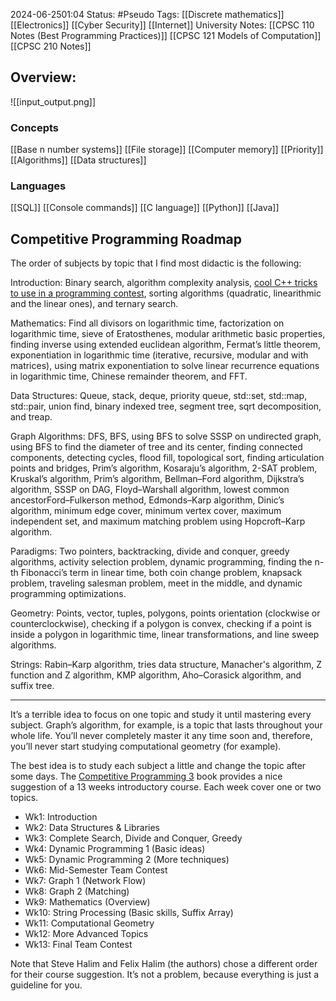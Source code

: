 2024-06-2501:04
Status: #Pseudo 
Tags: [[Discrete mathematics]] [[Electronics]] [[Cyber Security]] [[Internet]] 
University Notes: [[CPSC 110 Notes (Best Programming Practices)]] [[CPSC 121 Models of Computation]] [[CPSC 210 Notes]]

## Overview: 

![[input_output.png]]

### Concepts 
[[Base n number systems]]
[[File storage]]
[[Computer memory]]
[[Priority]]
[[Algorithms]]
[[Data structures]]
### Languages 
[[SQL]]
[[Console commands]]
[[C language]]
[[Python]]
[[Java]]
## Competitive Programming Roadmap
The order of subjects by topic that I find most didactic is the following:

Introduction: Binary search, algorithm complexity analysis, [cool C++ tricks to use in a programming contest](https://www.quora.com/What-are-some-cool-C++-tricks-to-use-in-a-programming-contest/answer/Igor-496 "www.quora.com"), sorting algorithms (quadratic, linearithmic and the linear ones), and ternary search.

Mathematics: Find all divisors on logarithmic time, factorization on logarithmic time, sieve of Eratosthenes, modular arithmetic basic properties, finding inverse using extended euclidean algorithm, Fermat’s little theorem, exponentiation in logarithmic time (iterative, recursive, modular and with matrices), using matrix exponentiation to solve linear recurrence equations in logarithmic time, Chinese remainder theorem, and FFT.

Data Structures: Queue, stack, deque, priority queue, std::set, std::map, std::pair, union find, binary indexed tree, segment tree, sqrt decomposition, and treap.

Graph Algorithms: DFS, BFS, using BFS to solve SSSP on undirected graph, using BFS to find the diameter of tree and its center, finding connected components, detecting cycles, flood fill, topological sort, finding articulation points and bridges, Prim’s algorithm, Kosaraju’s algorithm, 2-SAT problem, Kruskal’s algorithm, Prim’s algorithm, Bellman–Ford algorithm, Dijkstra’s algorithm, SSSP on DAG, Floyd–Warshall algorithm, lowest common ancestorFord–Fulkerson method, Edmonds–Karp algorithm, Dinic’s algorithm, minimum edge cover, minimum vertex cover, maximum independent set, and maximum matching problem using Hopcroft–Karp algorithm.

Paradigms: Two pointers, backtracking, divide and conquer, greedy algorithms, activity selection problem, dynamic programming, finding the n-th Fibonacci’s term in linear time, both coin change problem, knapsack problem, traveling salesman problem, meet in the middle, and dynamic programming optimizations.

Geometry: Points, vector, tuples, polygons, points orientation (clockwise or counterclockwise), checking if a polygon is convex, checking if a point is inside a polygon in logarithmic time, linear transformations, and line sweep algorithms.

Strings: Rabin–Karp algorithm, tries data structure, Manacher's algorithm, Z function and Z algorithm, KMP algorithm, Aho–Corasick algorithm, and suffix tree.

---

It’s a terrible idea to focus on one topic and study it until mastering every subject. Graph’s algorithm, for example, is a topic that lasts throughout your whole life. You’ll never completely master it any time soon and, therefore, you’ll never start studying computational geometry (for example).

The best idea is to study each subject a little and change the topic after some days. The [Competitive Programming 3](https://cpbook.net/ "cpbook.net") book provides a nice suggestion of a 13 weeks introductory course. Each week cover one or two topics.

- Wk1: Introduction
- Wk2: Data Structures & Libraries
- Wk3: Complete Search, Divide and Conquer, Greedy
- Wk4: Dynamic Programming 1 (Basic ideas)
- Wk5: Dynamic Programming 2 (More techniques)
- Wk6: Mid-Semester Team Contest
- Wk7: Graph 1 (Network Flow)
- Wk8: Graph 2 (Matching)
- Wk9: Mathematics (Overview)
- Wk10: String Processing (Basic skills, Suffix Array)
- Wk11: Computational Geometry
- Wk12: More Advanced Topics
- Wk13: Final Team Contest

Note that Steve Halim and Felix Halim (the authors) chose a different order for their course suggestion. It’s not a problem, because everything is just a guideline for you.
